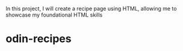 In this project, I will create a recipe page using HTML, allowing me to showcase my foundational HTML skills
# odin-recipes